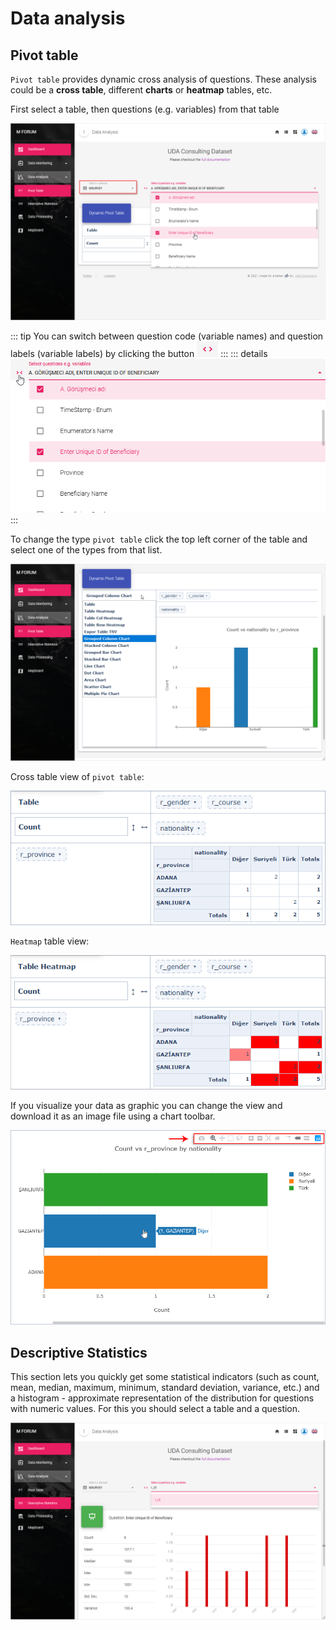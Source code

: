 # Data analysis

## Pivot table

`Pivot table` provides dynamic cross analysis of questions. These analysis could be a **cross table**, different **charts** or **heatmap** tables, etc.

First select a table, then questions (e.g. variables) from that table

![An image](./img/s12_pt.jpg)

::: tip
You can switch between question code (variable names) and question labels (variable labels) by clicking the button ![An image](./img/s12_pt_switch_btn.png)
:::
::: details
![An image](./img/s12_pt_vnamlab.gif)
:::

To change the type `pivot table` click the top left corner of the table and select one of the types from that list.

![An image](./img/s12_pt_displ_opt.png)

Cross table view of `pivot table`:

![An image](./img/s12_pt_ct.png)

`Heatmap` table view:

![An image](./img/s12_pt_heatmap.png)

If you visualize your data as graphic you can change the view and download it as an image file using a chart toolbar.

![An image](./img/s12_pt_graph.png)

## Descriptive Statistics

This section lets you quickly get some statistical indicators (such as count, mean, median, maximum, minimum, standard deviation, variance, etc.) and a histogram - approximate representation of the distribution for questions with numeric values. For this you should select a table and a question.

![An image](./img/s12_ds.jpg)
